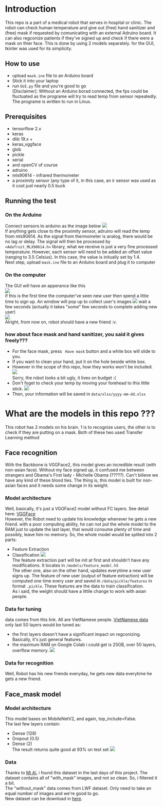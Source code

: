 # Introduction
 This repo is a part of a medical robot that serves in hospital or clinic. The robot can check human temperature and give out (free) hand sanitizer and (free) mask if requested by comunicating with an external Adruino board.
 It can also regconize patients if they've signed up and check if there were a mask on thier face. This is done by using 2 models separately. 
 for the GUI, tkinter was used for its simplicity.
 
 ## How to use 
 - upload ``` mask.ino ``` file to an Arduino board
 - Stick it into your laptop
 - run ```GUI.py``` file and you're good to go   
 [Disclaimer]: Without an Arduino borad connected, the fps could be fluctuated as the programe will try to read temp from sensor repeatedly.  
 The programe is written to run in Linux.
 
 ## Prerequisites
 
 - tensorflow 2.x
 - keras 
 - dlib 19.x +
 - keras_vggface
 - glob
 - pickle
 - serial
 - and openCV of course
 - adruino
 - mlx90614 - infrared thermometer
 - a proximity sensor (any type of it, in this case, an ir sensor was used as it cost just nearly 0.5 buck

## Running the test
### On the Arduino
Connect sensors to arduino as the image below
![](data/examples/diagram.jpg)  
If anything gets close to the proximity sensor, adruino will read the temp from mlx90614. As the signal from thermometer is analog, there would be no lag or delay. The signal wlll then be processed by ``` <Adafruit_MLX90614.h>``` library, what we receive is just a very fine processed temperature. However, each sensor will need to be added an offset value (ranging to 3.5 Celsius). In this case, the value is initually set by 1.4.  
Next step, upload ``` mask.ino ``` file to an Arduino board and plug it to computer
### On the computer
The GUI will have an apperance like this  
![](data/examples/init.png)  
if this is the first time the computer've seen new user then spend a littie time to sign up. An window will pop up to collect user's images
![](data/examples/sign_up.png) 
wait a few seconds (actually it takes "some" few seconds to complete adding new user)  
![](data/examples/done.png)  
Alright, from now on, robot should have a new friend :v.  
### how about face mask and hand sanitizer, you said it gives freely???
- For the face mask, press ``` Have mask``` button and a white box will slide to you.
- If you want to clean your hand, put it on the hole beside white box.
- However in the scope of this repo, how they works won't be included. 
![](data/examples/face_mask_2.jpeg)  
Sorry, the robot looks a bit ugly, it lives on budget :(
- Don't foget to check your temp by moving your forehead to this little stick.
![](data/examples/temp.jpg)
- Then, your information will be saved in ```data/xlsx/yyyy-mm-dd.xlsx```

# What are the models in this repo ???

This robot has 2 models on his brain. 1 is to recognize users, the other is to check if they are putting on a mask. Both of these two used Transfer Learning method
## Face recognition
With the Backbone is VGGFace2, this model gives an incredible result (with non-asian face). Without my face signed up, it confused me between strangers and Obama's First lady - Michelle Obama (?????). Can't bilieve we have any kind of these blood ties.
The thing is, this model is built for non-asian faces and it needs some change in its weight.
### Model architecture
Well, basically, it's just a VGGFace2 model without FC layers. See detail here: [VGGFace](https://www.researchgate.net/publication/318798243_Artificial_Intelligent_System_for_Automatic_Depression_Level_Analysis_through_Visual_and_Vocal_Expressions)  
However, the Robot need to update his knowledge whenever he gets a new friend. with a poor computing ability, he can not put the whole model to the RAM just to update the last layer, that would consume plenty of time and possibly, leave him no memory. So, the whole model would be splited into 2 parts: 
- Feature Extraction
- Classification
![](data/examples/Architecture.png)  
The feature extraction part will be init at first and shouldn't have any modifications. It locates in ```/models/feature_model.h5```  
The other one, also on the other hand, updates everytime a new user signs up. The feature of new user (output of feature extraction) will be computed one time    every user and saved in ```/data/pickle/features``` in format ```.pickle```. These features are the data to train classification.  
As i said, the weight should have a littile change to work with asian people.  
### Data for tuning
data comes from this link. All are VietNamese people.
[VietNamese data](https://viblo.asia/p/vn-celeb-du-lieu-khuon-mat-nguoi-noi-tieng-viet-nam-va-bai-toan-face-recognition-Az45bG9VKxY)  
only last 50 layers would be tuned as:
- the first layers doesn't have a significant impact on regconizing. Basically, it's just general features.
- the maximum RAM on Google Colab i could get is 25GB, over 50 layers, overflow memory.
![](fata/examples/loss.png)
### Data for recognition
Well, Robot has his new friends everyday, he gets new data everytime he gets a new friend.

## Face_mask model
### Model architecture
This model bases on MobileNetV2, and again, top_include=False.  
The last few layers contain:
- Dense (128)
- Dropout (0.5)
- Dense (2)  
The result returns quite good at 93% on test set
![](data/examples/loss_2.png)
### Data
Thanks to [Mì Ai](https://www.miai.vn/thu-vien-mi-ai/), i found this dataset in the last days of this project.
The dataset contains all of "with_mask" images, and not so clean. So, i filtered it a bit.  
The "without_mask" data comes from LWF dataset. Only need to take an equal number of images and we're good to go.  
New dataset can be download in [here](https://drive.google.com/drive/folders/1Kyju0sJ5jR9wdRYQTGI1nXdRhpr_FJUS?usp=sharing).


